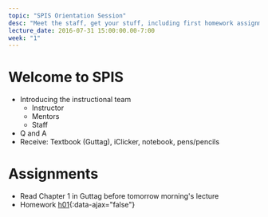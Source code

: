 ```yaml
---
topic: "SPIS Orientation Session"
desc: "Meet the staff, get your stuff, including first homework assignment."
lecture_date: 2016-07-31 15:00:00.00-7:00
week: "1"
---
```


# Welcome to SPIS

* Introducing the instructional team
    * Instructor
    * Mentors
    * Staff
* Q and A
* Receive: Textbook (Guttag), iClicker, notebook, pens/pencils

# Assignments

* Read Chapter 1 in Guttag before tomorrow morning's lecture
* Homework [h01](/hwk/h01/){:data-ajax="false"}

